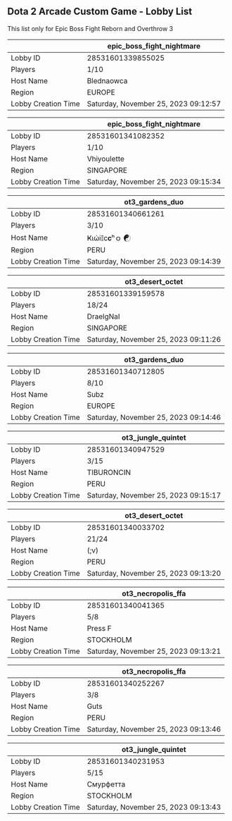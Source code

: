 ## Dota 2 Arcade Custom Game - Lobby List

This list only for Epic Boss Fight Reborn and Overthrow 3

|  | epic_boss_fight_nightmare |
| ------ | ------ |
| Lobby ID | 28531601339855025 |
| Players | 1/10 |
| Host Name | Blednaowca |
| Region | EUROPE |
| Lobby Creation Time | Saturday, November 25, 2023 09:12:57 |


|  | epic_boss_fight_nightmare |
| ------ | ------ |
| Lobby ID | 28531601341082352 |
| Players | 1/10 |
| Host Name | Vhiyoulette |
| Region | SINGAPORE |
| Lobby Creation Time | Saturday, November 25, 2023 09:15:34 |


|  | ot3_gardens_duo |
| ------ | ------ |
| Lobby ID | 28531601340661261 |
| Players | 3/10 |
| Host Name | Ҝιώi𝕀c𝐜ʰｏ  ☯ |
| Region | PERU |
| Lobby Creation Time | Saturday, November 25, 2023 09:14:39 |


|  | ot3_desert_octet |
| ------ | ------ |
| Lobby ID | 28531601339159578 |
| Players | 18/24 |
| Host Name | DraelgNaI |
| Region | SINGAPORE |
| Lobby Creation Time | Saturday, November 25, 2023 09:11:26 |


|  | ot3_gardens_duo |
| ------ | ------ |
| Lobby ID | 28531601340712805 |
| Players | 8/10 |
| Host Name | Subz |
| Region | EUROPE |
| Lobby Creation Time | Saturday, November 25, 2023 09:14:46 |


|  | ot3_jungle_quintet |
| ------ | ------ |
| Lobby ID | 28531601340947529 |
| Players | 3/15 |
| Host Name | TIBURONCIN |
| Region | PERU |
| Lobby Creation Time | Saturday, November 25, 2023 09:15:17 |


|  | ot3_desert_octet |
| ------ | ------ |
| Lobby ID | 28531601340033702 |
| Players | 21/24 |
| Host Name | (;v) |
| Region | PERU |
| Lobby Creation Time | Saturday, November 25, 2023 09:13:20 |


|  | ot3_necropolis_ffa |
| ------ | ------ |
| Lobby ID | 28531601340041365 |
| Players | 5/8 |
| Host Name | Press F |
| Region | STOCKHOLM |
| Lobby Creation Time | Saturday, November 25, 2023 09:13:21 |


|  | ot3_necropolis_ffa |
| ------ | ------ |
| Lobby ID | 28531601340252267 |
| Players | 3/8 |
| Host Name | Guts |
| Region | PERU |
| Lobby Creation Time | Saturday, November 25, 2023 09:13:46 |


|  | ot3_jungle_quintet |
| ------ | ------ |
| Lobby ID | 28531601340231953 |
| Players | 5/15 |
| Host Name | Смурфетта |
| Region | STOCKHOLM |
| Lobby Creation Time | Saturday, November 25, 2023 09:13:43 |


